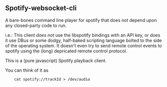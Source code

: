 Spotify-websocket-cli
---------------------

A bare-bones command line player for spotify that does not depend upon any closed-party code to run.

i.e.: This client _does_ _not_ use the libspotify bindings with an API key, or does it use DBus or some dodgy, half-baked scripting language bolted to the side of the operating system.  It doesn't even try to send remote control events to spotify using the (long) depricated remote control protocol.

This is a (pure javascript) Spotify playback client.

You can think of it as
```
	cat spotify://trackId > /dev/audio
```